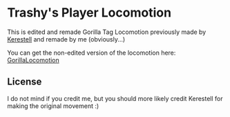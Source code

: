 # Trashy's Player Locomotion
This is edited and remade Gorilla Tag Locomotion previously made by [Kerestell](https://github.com/Kerestell) and remade by me (obviously...)

You can get the non-edited version of the locomotion here: [GorillaLocomotion](https://github.com/Another-Axiom/GorillaLocomotion)

## License
I do not mind if you credit me, but you should more likely credit Kerestell for making the original movement :)
